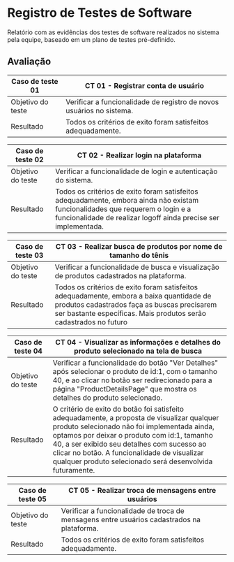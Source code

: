 # Registro de Testes de Software

Relatório com as evidências dos testes de software realizados no sistema pela equipe, baseado em um plano de testes pré-definido.

## Avaliação

|Caso de teste 01     | CT 01 - Registrar conta de usuário |
|-------|-------------------------
|Objetivo do teste| Verificar a funcionalidade de registro de novos usuários no sistema. |
| Resultado | Todos os critérios de exito foram satisfeitos adequadamente. | 

|Caso de teste 02     | CT 02 - Realizar login na plataforma |
|-------|-------------------------
|Objetivo do teste| Verificar a funcionalidade de login e autenticação do sistema. |
| Resultado | Todos os critérios de exito foram satisfeitos adequadamente, embora ainda não existam funcionalidades que requerem o login e a funcionalidade de realizar logoff ainda precise ser implementada. | 

|Caso de teste 03     | CT 03 - Realizar busca de produtos por nome de tamanho do tênis |
|-------|-------------------------
|Objetivo do teste| Verificar a funcionalidade de busca e visualização de produtos cadastrados na plataforma. |
| Resultado | Todos os critérios de exito foram satisfeitos adequadamente, embora a baixa quantidade de produtos cadastrados faça as buscas precisarem ser bastante específicas. Mais produtos serão cadastrados no futuro | 

|Caso de teste 04     | CT 04 - Visualizar as informações e detalhes do produto selecionado na tela de busca |
|-------|-------------------------
|Objetivo do teste| Verificar a funcionalidade do botão "Ver Detalhes" após selecionar o produto de id:1, com o tamanho 40, e ao clicar no botão ser redirecionado para a página "ProductDetailsPage" que mostra os detalhes do produto selecionado. |
| Resultado | O critério de exito do botão foi satisfeito adequadamente, a proposta de visualizar qualquer produto selecionado não foi implementada ainda, optamos por deixar o produto com id:1, tamanho 40, a ser exibido seu detalhes com sucesso ao clicar no botão. A funcionalidade de visualizar qualquer produto selecionado será desenvolvida futuramente. | 

|Caso de teste 05     | CT 05 - Realizar troca de mensagens entre usuários |
|-------|-------------------------
|Objetivo do teste| Verificar a funcionalidade de troca de mensagens entre usuários cadastrados na plataforma. |
| Resultado | Todos os critérios de exito foram satisfeitos adequadamente. | 
